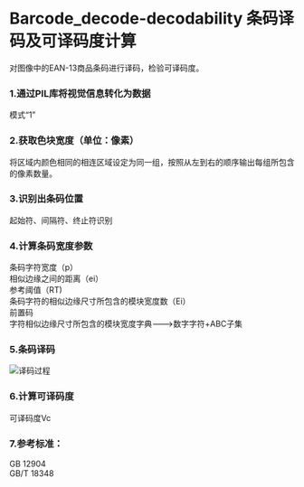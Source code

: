 # Barcode_decode-decodability 条码译码及可译码度计算</br>
对图像中的EAN-13商品条码进行译码，检验可译码度。
### 1.通过PIL库将视觉信息转化为数据
模式“1”
### 2.获取色块宽度（单位：像素）
将区域内颜色相同的相连区域设定为同一组，按照从左到右的顺序输出每组所包含的像素数量。
### 3.识别出条码位置
起始符、间隔符、终止符识别
### 4.计算条码宽度参数
条码字符宽度（p）</br>
相似边缘之间的距离（ei）</br>
参考阈值（RT)</br>
条码字符的相似边缘尺寸所包含的模块宽度数（Ei）</br>
前置码</br>
字符相似边缘尺寸所包含的模块宽度字典--->数字字符+ABC子集
### 5.条码译码
![译码过程](https://github.com/Amexpo/Barcode_decode-decodability/条码译码过程.png)
### 6.计算可译码度
可译码度Vc
### 7.参考标准：
GB 12904</br>
GB/T 18348</br>

